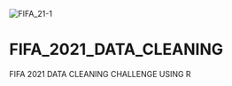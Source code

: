 ![FIFA_21-1](https://user-images.githubusercontent.com/118398053/228779361-37d2b001-9551-44b2-9118-5e8f039efa89.jpg)
# FIFA_2021_DATA_CLEANING
FIFA 2021 DATA CLEANING CHALLENGE USING R

